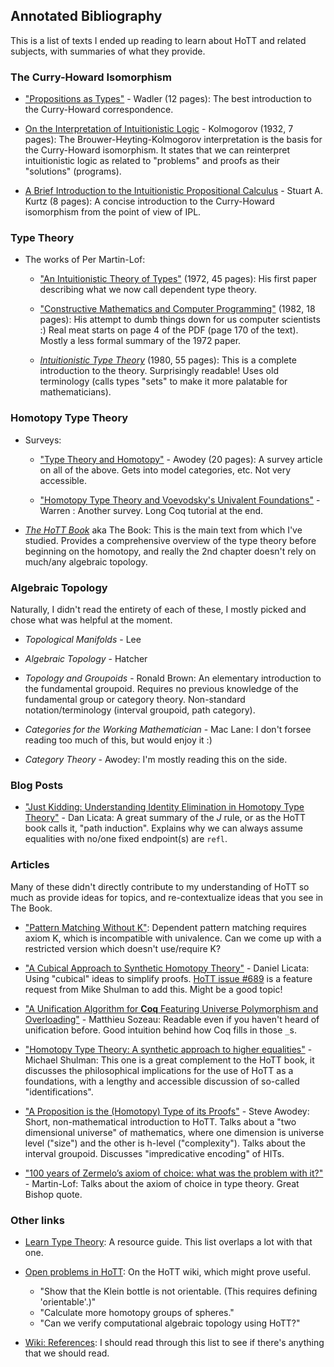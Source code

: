 ## Annotated Bibliography

This is a list of texts I ended up reading to learn about HoTT and related subjects, with summaries of what they provide.

### The Curry-Howard Isomorphism

 * ["Propositions as Types"](http://homepages.inf.ed.ac.uk/wadler/papers/propositions-as-types/propositions-as-types.pdf) - Wadler (12 pages): The best introduction to the Curry-Howard correspondence.

 * [On the Interpretation of Intuitionistic Logic](http://homepages.inf.ed.ac.uk/jmckinna/kolmogorov-1932.pdf) - Kolmogorov (1932, 7 pages): The Brouwer-Heyting-Kolmogorov interpretation is the basis for the Curry-Howard isomorphism. It states that we can reinterpret intuitionistic logic as related to "problems" and proofs as their "solutions" (programs).
 
 * [A Brief Introduction to the Intuitionistic Propositional Calculus](https://www.classes.cs.uchicago.edu/archive/2003/spring/15300-1/intuitionism.pdf) - Stuart A. Kurtz (8 pages): A concise introduction to the Curry-Howard isomorphism from the point of view of IPL.

### Type Theory

 * The works of Per Martin-Lof:

    - ["An Intuitionistic Theory of Types"](https://github.com/michaelt/martin-lof/blob/master/pdfs/An-Intuitionistic-Theory-of-Types-1972.pdf?raw=true) (1972, 45 pages): His first paper describing what we now call dependent type theory.

    - ["Constructive Mathematics and Computer Programming"](https://github.com/michaelt/martin-lof/blob/master/pdfs/Constructive-mathematics-and-computer-programming-1982.pdf?raw=true) (1982, 18 pages): His attempt to dumb things down for us computer scientists :) Real meat starts on page 4 of the PDF (page 170 of the text). Mostly a less formal summary of the 1972 paper.
      
    - [_Intuitionistic Type Theory_](http://www.csie.ntu.edu.tw/~b94087/ITT.pdf) (1980, 55 pages): This is a complete introduction to the theory. Surprisingly readable! Uses old terminology (calls types "sets" to make it more palatable for mathematicians).

### Homotopy Type Theory

 * Surveys:
 
    - ["Type Theory and Homotopy"](http://www.andrew.cmu.edu/user/awodey/preprints/TTH.pdf) - Awodey (20 pages): A survey article on all of the above. Gets into model categories, etc. Not very accessible.

    - ["Homotopy Type Theory and Voevodsky's Univalent Foundations"](https://arxiv.org/pdf/1210.5658.pdf) - Warren : Another survey. Long Coq tutorial at the end.

 * [_The HoTT Book_](https://homotopytypetheory.org/book/) aka The Book: This is the main text from which I've studied. Provides a comprehensive overview of the type theory before beginning on the homotopy, and really the 2nd chapter doesn't rely on much/any algebraic topology. 
 
### Algebraic Topology

Naturally, I didn't read the entirety of each of these, I mostly picked and chose what was helpful at the moment. 

 * _Topological Manifolds_ - Lee

 * _Algebraic Topology_ - Hatcher
 
 * _Topology and Groupoids_ - Ronald Brown: An elementary introduction to the fundamental groupoid. Requires no previous knowledge of the fundamental group or category theory. Non-standard notation/terminology (interval groupoid, path category).

 * _Categories for the Working Mathematician_ - Mac Lane: I don't forsee reading too much of this, but would enjoy it :)

 * _Category Theory_ - Awodey: I'm mostly reading this on the side.
 
### Blog Posts

 * ["Just Kidding: Understanding Identity Elimination in Homotopy Type Theory"](https://homotopytypetheory.org/2011/04/10/just-kidding-understanding-identity-elimination-in-homotopy-type-theory/) - Dan Licata: A great summary of the _J_ rule, or as the HoTT book calls it, "path induction". Explains why we can always assume equalities with no/one fixed endpoint(s) are `refl`.
 
### Articles

Many of these didn't directly contribute to my understanding of HoTT so much as provide ideas for topics, and re-contextualize ideas that you see in The Book.

 * ["Pattern Matching Without K"](https://lirias.kuleuven.be/bitstream/123456789/452283/2/icfp14-cockxA.pdf): Dependent pattern matching requires axiom K, which is incompatible with univalence. Can we come up with a restricted version which doesn't use/require K?

 * ["A Cubical Approach to Synthetic Homotopy Theory"](http://dlicata.web.wesleyan.edu/pubs/lb15cubicalsynth/lb15cubicalsynth.pdf) - Daniel Licata: Using "cubical" ideas to simplify proofs. [HoTT issue #689](https://github.com/HoTT/HoTT/issues/689) is a feature request from Mike Shulman to add this. Might be a good topic!

 * ["A Unification Algorithm for **Coq** Featuring Universe Polymorphism and Overloading"](https://people.mpi-sws.org/~beta/papers/unicoq.pdf) - Matthieu Sozeau: Readable even if you haven't heard of unification before. Good intuition behind how Coq fills in those `_`s.
 
 * ["Homotopy Type Theory: A synthetic approach to higher equalities"](https://arxiv.org/pdf/1601.05035.pdf) - Michael Shulman: This one is a great complement to the HoTT book, it discusses the philosophical implications for the use of HoTT as a foundations, with a lengthy and accessible discussion of so-called "identifications".
 
 * ["A Proposition is the (Homotopy) Type of its Proofs"](https://www.andrew.cmu.edu/user/awodey/preprints/tait.pdf) - Steve Awodey: Short, non-mathematical introduction to HoTT. Talks about a "two dimensional universe" of mathematics, where one dimension is universe level ("size") and the other is h-level ("complexity"). Talks about the interval groupoid. Discusses "impredicative encoding" of HITs.
 
 * ["100 years of Zermelo’s axiom of choice: what was the problem with it?"](https://link.springer.com/content/pdf/10.1007%2F978-1-4020-8926-8_10.pdf) - Martin-Lof: Talks about the axiom of choice in type theory. Great Bishop quote.

### Other links

 * [Learn Type Theory](https://github.com/jozefg/learn-tt): A resource guide. This list overlaps a lot with that one.

 * [Open problems in HoTT](https://ncatlab.org/homotopytypetheory/show/open+problems): On the HoTT wiki, which might prove useful.
   
    - "Show that the Klein bottle is not orientable. (This requires defining 'orientable'.)"
    - "Calculate more homotopy groups of spheres."
    - "Can we verify computational algebraic topology using HoTT?"
    
 * [Wiki: References](https://ncatlab.org/homotopytypetheory/show/References): I should read through this list to see if there's anything that we should read.
    
